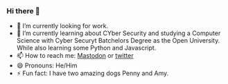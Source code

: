<link rel="me" href="https://infosec.exchange/@aircooledcafe">

### Hi there 👋

- 🔭 I’m currently looking for work.
- 🌱 I’m currently learning about CYber Security and studying a Computer Science with Cyber Securyt Batchelors Degree as the Open University. While also learning some Python and Javascript.
- 📫 How to reach me: [Mastodon][mastodon] or [twitter][twitter]
- 😄 Pronouns: He/Him
- ⚡ Fun fact: I have two amazing dogs Penny and Amy.

[twitter]: https://twitter.com/aircooledcafe
[mastodon]: https://infosec.exchange/@aircooledcafe
